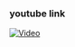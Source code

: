 ### youtube link
[![Video](https://img.youtube.com/vi/mRuNEYL6wbw/maxresdefault.jpg)](https://www.youtube.com/watch?v=mRuNEYL6wbw)
